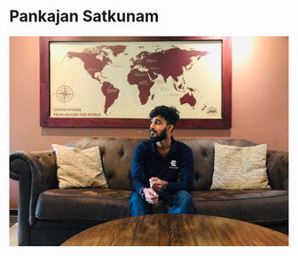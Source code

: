 # Pankajan Satkunam
<img src="https://github.com/pankajan05/pankajan05/blob/main/IMG-20200926-WA0005%5B1%5D.jpg" alt="Pankajan Satkunam" width="800px">

